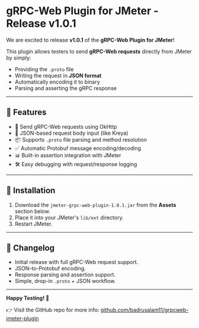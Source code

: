 # gRPC-Web Plugin for JMeter - Release v1.0.1

We are excited to release **v1.0.1** of the **gRPC-Web Plugin for JMeter**!

This plugin allows testers to send **gRPC-Web requests** directly from JMeter by simply:
- Providing the `.proto` file
- Writing the request in **JSON format**
- Automatically encoding it to binary
- Parsing and asserting the gRPC response

---

## 🚀 Features

- 🧪 Send gRPC-Web requests using OkHttp
- 📄 JSON-based request body input (like Kreya)
- 📦 Supports `.proto` file parsing and method resolution
- ✅ Automatic Protobuf message encoding/decoding
- 📊 Built-in assertion integration with JMeter
- 🛠️ Easy debugging with request/response logging

---

## 📂 Installation

1. Download the `jmeter-grpc-web-plugin-1.0.1.jar` from the **Assets** section below.
2. Place it into your JMeter's `lib/ext` directory.
3. Restart JMeter.

---

## 📝 Changelog

- Initial release with full gRPC-Web request support.
- JSON-to-Protobuf encoding.
- Response parsing and assertion support.
- Simple, drop-in `.proto` + JSON workflow.

---

**Happy Testing! 🚀**

👉 Visit the GitHub repo for more info: [github.com/badrusalam11/grpcweb-jmeter-plugin](https://github.com/badrusalam11/grpcweb-jmeter-plugin)
